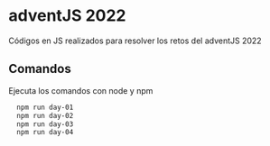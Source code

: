 # adventJS 2022 

Códigos en JS realizados para resolver los retos del adventJS 2022

## Comandos

Ejecuta los comandos con node y npm

```bash
  npm run day-01
  npm run day-02
  npm run day-03
  npm run day-04
```